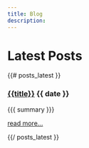 ```yaml
---
title: Blog
description:
---
```


Latest Posts
============

{{# posts_latest }}

### [{{title}}]({{url}}) {{ date }} ###

  {{{ summary }}}

[read more...]({{url}})

{{/ posts_latest }}


